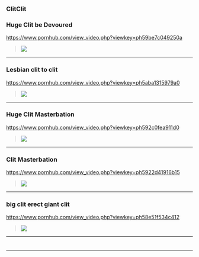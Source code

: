 ### ClitClit
### Huge Clit be Devoured
https://www.pornhub.com/view_video.php?viewkey=ph59be7c049250a
>![](https://ci.phncdn.com/videos/201709/17/133183031/original/(m=ecuKGgaaaa)(mh=inTBPrH6pmA28Yad)8.jpg)
---
### Lesbian clit to clit
https://www.pornhub.com/view_video.php?viewkey=ph5aba1315979a0
>![](https://ci.phncdn.com/videos/201803/27/159764832/original/(m=ecuKGgaaaa)(mh=K6soFKI5cscsnqAI)9.jpg)
---
### Huge Clit Masterbation
https://www.pornhub.com/view_video.php?viewkey=ph592c0fea911d0
>![](https://ci.phncdn.com/videos/201705/29/118305501/original/(m=ecuKGgaaaa)(mh=g9LRRQ0t2SfBy7WT)5.jpg)
---
### Clit Masterbation
https://www.pornhub.com/view_video.php?viewkey=ph5922d41916b15
>![](https://di.phncdn.com/videos/201705/22/117407521/original/(m=ecuKGgaaaa)(mh=7EoJ6cwDgQ5MWyQk)5.jpg)
---
### big clit erect giant clit
https://www.pornhub.com/view_video.php?viewkey=ph58e51f534c412
>![](https://ci.phncdn.com/videos/201704/05/112176351/original/(m=ecuKGgaaaa)(mh=qiOy6hWV_VrdaLPa)1.jpg)
---
### 

>![]()
---
